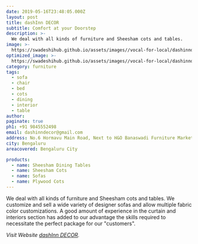 ```yaml
---
date: 2019-05-16T23:48:05.000Z
layout: post
title: dashInn DECOR
subtitle: Comfort at your Doorstep
description: >-
  We deal with all kinds of furniture and Sheesham cots and tables.
image: >-
  https://swadeshihub.github.io/assets/images//vocal-for-local/dashinndecor/slider1.jpeg
optimized_image: >-
  https://swadeshihub.github.io/assets/images//vocal-for-local/dashinndecor/slider1.jpeg
category: furniture
tags:
  - sofa
  - chair
  - bed
  - cots
  - dining
  - interior
  - table
author: 
paginate: true
ph1: +91 9845552498
email: dashinndecor@gmail.com
address: No.6 Hormavu Main Road, Next to H&O Banaswadi Furniture Market, 560043
city: Bengaluru
areacovered: Bengaluru City 

products:
  - name: Sheesham Dining Tables
  - name: Sheesham Cots
  - name: Sofas
  - name: Plywood Cots
---
```


 We deal with all kinds of furniture and Sheesham cots and tables. We customize and sell a wide variety of designer sofas and allow multiple fabric color customizations. A good amount of experience in the curtain and interiors section has added to our advantage the skills required to necessitate the perfect package for our "customers".

_Visit Website [dashInn DECOR](https://dashinndecor.com)._
